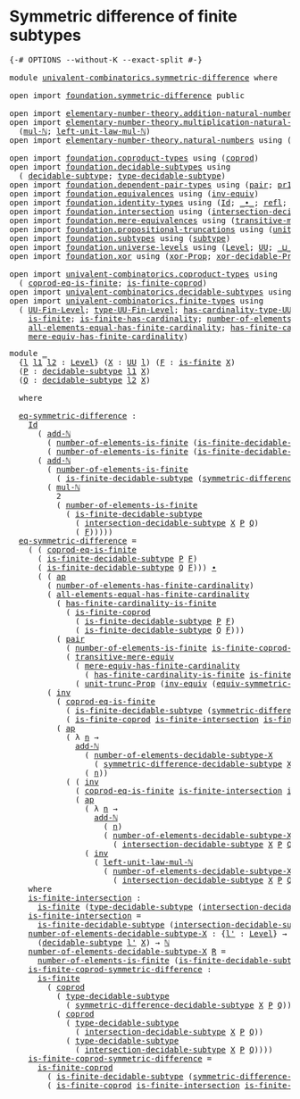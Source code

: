 # Symmetric difference of finite subtypes

<pre class="Agda"><a id="52" class="Symbol">{-#</a> <a id="56" class="Keyword">OPTIONS</a> <a id="64" class="Pragma">--without-K</a> <a id="76" class="Pragma">--exact-split</a> <a id="90" class="Symbol">#-}</a>

<a id="95" class="Keyword">module</a> <a id="102" href="univalent-combinatorics.symmetric-difference.html" class="Module">univalent-combinatorics.symmetric-difference</a> <a id="147" class="Keyword">where</a>

<a id="154" class="Keyword">open</a> <a id="159" class="Keyword">import</a> <a id="166" href="foundation.symmetric-difference.html" class="Module">foundation.symmetric-difference</a> <a id="198" class="Keyword">public</a>

<a id="206" class="Keyword">open</a> <a id="211" class="Keyword">import</a> <a id="218" href="elementary-number-theory.addition-natural-numbers.html" class="Module">elementary-number-theory.addition-natural-numbers</a> <a id="268" class="Keyword">using</a> <a id="274" class="Symbol">(</a><a id="275" href="elementary-number-theory.addition-natural-numbers.html#1160" class="Function">add-ℕ</a><a id="280" class="Symbol">)</a>
<a id="282" class="Keyword">open</a> <a id="287" class="Keyword">import</a> <a id="294" href="elementary-number-theory.multiplication-natural-numbers.html" class="Module">elementary-number-theory.multiplication-natural-numbers</a> <a id="350" class="Keyword">using</a>
  <a id="358" class="Symbol">(</a><a id="359" href="elementary-number-theory.multiplication-natural-numbers.html#1354" class="Function">mul-ℕ</a><a id="364" class="Symbol">;</a> <a id="366" href="elementary-number-theory.multiplication-natural-numbers.html#2279" class="Function">left-unit-law-mul-ℕ</a><a id="385" class="Symbol">)</a>
<a id="387" class="Keyword">open</a> <a id="392" class="Keyword">import</a> <a id="399" href="elementary-number-theory.natural-numbers.html" class="Module">elementary-number-theory.natural-numbers</a> <a id="440" class="Keyword">using</a> <a id="446" class="Symbol">(</a><a id="447" href="elementary-number-theory.natural-numbers.html#1444" class="Datatype">ℕ</a><a id="448" class="Symbol">)</a>

<a id="451" class="Keyword">open</a> <a id="456" class="Keyword">import</a> <a id="463" href="foundation.coproduct-types.html" class="Module">foundation.coproduct-types</a> <a id="490" class="Keyword">using</a> <a id="496" class="Symbol">(</a><a id="497" href="foundation.coproduct-types.html#1168" class="Datatype">coprod</a><a id="503" class="Symbol">)</a>
<a id="505" class="Keyword">open</a> <a id="510" class="Keyword">import</a> <a id="517" href="foundation.decidable-subtypes.html" class="Module">foundation.decidable-subtypes</a> <a id="547" class="Keyword">using</a>
  <a id="555" class="Symbol">(</a> <a id="557" href="foundation.decidable-subtypes.html#1349" class="Function">decidable-subtype</a><a id="574" class="Symbol">;</a> <a id="576" href="foundation.decidable-subtypes.html#2337" class="Function">type-decidable-subtype</a><a id="598" class="Symbol">)</a>
<a id="600" class="Keyword">open</a> <a id="605" class="Keyword">import</a> <a id="612" href="foundation.dependent-pair-types.html" class="Module">foundation.dependent-pair-types</a> <a id="644" class="Keyword">using</a> <a id="650" class="Symbol">(</a><a id="651" href="foundation-core.dependent-pair-types.html#575" class="InductiveConstructor">pair</a><a id="655" class="Symbol">;</a> <a id="657" href="foundation-core.dependent-pair-types.html#592" class="Field">pr1</a><a id="660" class="Symbol">;</a> <a id="662" href="foundation-core.dependent-pair-types.html#604" class="Field">pr2</a><a id="665" class="Symbol">)</a>
<a id="667" class="Keyword">open</a> <a id="672" class="Keyword">import</a> <a id="679" href="foundation.equivalences.html" class="Module">foundation.equivalences</a> <a id="703" class="Keyword">using</a> <a id="709" class="Symbol">(</a><a id="710" href="foundation-core.equivalences.html#5707" class="Function">inv-equiv</a><a id="719" class="Symbol">)</a>
<a id="721" class="Keyword">open</a> <a id="726" class="Keyword">import</a> <a id="733" href="foundation.identity-types.html" class="Module">foundation.identity-types</a> <a id="759" class="Keyword">using</a> <a id="765" class="Symbol">(</a><a id="766" href="foundation-core.identity-types.html#641" class="Datatype">Id</a><a id="768" class="Symbol">;</a> <a id="770" href="foundation-core.identity-types.html#1239" class="Function Operator">_∙_</a><a id="773" class="Symbol">;</a> <a id="775" href="foundation-core.identity-types.html#694" class="InductiveConstructor">refl</a><a id="779" class="Symbol">;</a> <a id="781" href="foundation-core.identity-types.html#2853" class="Function">ap</a><a id="783" class="Symbol">;</a> <a id="785" href="foundation-core.identity-types.html#4583" class="Function">tr</a><a id="787" class="Symbol">;</a> <a id="789" href="foundation-core.identity-types.html#1552" class="Function">inv</a><a id="792" class="Symbol">)</a>
<a id="794" class="Keyword">open</a> <a id="799" class="Keyword">import</a> <a id="806" href="foundation.intersection.html" class="Module">foundation.intersection</a> <a id="830" class="Keyword">using</a> <a id="836" class="Symbol">(</a><a id="837" href="foundation.intersection.html#703" class="Function">intersection-decidable-subtype</a><a id="867" class="Symbol">)</a>
<a id="869" class="Keyword">open</a> <a id="874" class="Keyword">import</a> <a id="881" href="foundation.mere-equivalences.html" class="Module">foundation.mere-equivalences</a> <a id="910" class="Keyword">using</a> <a id="916" class="Symbol">(</a><a id="917" href="foundation.mere-equivalences.html#2248" class="Function">transitive-mere-equiv</a><a id="938" class="Symbol">)</a>
<a id="940" class="Keyword">open</a> <a id="945" class="Keyword">import</a> <a id="952" href="foundation.propositional-truncations.html" class="Module">foundation.propositional-truncations</a> <a id="989" class="Keyword">using</a> <a id="995" class="Symbol">(</a><a id="996" href="foundation.propositional-truncations.html#2096" class="Function">unit-trunc-Prop</a><a id="1011" class="Symbol">)</a>
<a id="1013" class="Keyword">open</a> <a id="1018" class="Keyword">import</a> <a id="1025" href="foundation.subtypes.html" class="Module">foundation.subtypes</a> <a id="1045" class="Keyword">using</a> <a id="1051" class="Symbol">(</a><a id="1052" href="foundation-core.subtypes.html#2197" class="Function">subtype</a><a id="1059" class="Symbol">)</a>
<a id="1061" class="Keyword">open</a> <a id="1066" class="Keyword">import</a> <a id="1073" href="foundation.universe-levels.html" class="Module">foundation.universe-levels</a> <a id="1100" class="Keyword">using</a> <a id="1106" class="Symbol">(</a><a id="1107" href="Agda.Primitive.html#597" class="Postulate">Level</a><a id="1112" class="Symbol">;</a> <a id="1114" href="foundation-core.universe-levels.html#222" class="Primitive">UU</a><a id="1116" class="Symbol">;</a> <a id="1118" href="Agda.Primitive.html#810" class="Primitive Operator">_⊔_</a><a id="1121" class="Symbol">)</a>
<a id="1123" class="Keyword">open</a> <a id="1128" class="Keyword">import</a> <a id="1135" href="foundation.xor.html" class="Module">foundation.xor</a> <a id="1150" class="Keyword">using</a> <a id="1156" class="Symbol">(</a><a id="1157" href="foundation.xor.html#2615" class="Function">xor-Prop</a><a id="1165" class="Symbol">;</a> <a id="1167" href="foundation.xor.html#7397" class="Function">xor-decidable-Prop</a><a id="1185" class="Symbol">)</a>

<a id="1188" class="Keyword">open</a> <a id="1193" class="Keyword">import</a> <a id="1200" href="univalent-combinatorics.coproduct-types.html" class="Module">univalent-combinatorics.coproduct-types</a> <a id="1240" class="Keyword">using</a>
  <a id="1248" class="Symbol">(</a> <a id="1250" href="univalent-combinatorics.coproduct-types.html#6727" class="Function">coprod-eq-is-finite</a><a id="1269" class="Symbol">;</a> <a id="1271" href="univalent-combinatorics.coproduct-types.html#5036" class="Function">is-finite-coprod</a><a id="1287" class="Symbol">)</a>
<a id="1289" class="Keyword">open</a> <a id="1294" class="Keyword">import</a> <a id="1301" href="univalent-combinatorics.decidable-subtypes.html" class="Module">univalent-combinatorics.decidable-subtypes</a> <a id="1344" class="Keyword">using</a> <a id="1350" class="Symbol">(</a> <a id="1352" href="univalent-combinatorics.decidable-subtypes.html#867" class="Function">is-finite-decidable-subtype</a><a id="1379" class="Symbol">)</a>
<a id="1381" class="Keyword">open</a> <a id="1386" class="Keyword">import</a> <a id="1393" href="univalent-combinatorics.finite-types.html" class="Module">univalent-combinatorics.finite-types</a> <a id="1430" class="Keyword">using</a>
  <a id="1438" class="Symbol">(</a> <a id="1440" href="univalent-combinatorics.finite-types.html#4969" class="Function">UU-Fin-Level</a><a id="1452" class="Symbol">;</a> <a id="1454" href="univalent-combinatorics.finite-types.html#5064" class="Function">type-UU-Fin-Level</a><a id="1471" class="Symbol">;</a> <a id="1473" href="univalent-combinatorics.finite-types.html#5170" class="Function">has-cardinality-type-UU-Fin-Level</a><a id="1506" class="Symbol">;</a> <a id="1508" href="univalent-combinatorics.finite-types.html#13313" class="Function">number-of-elements-is-finite</a><a id="1536" class="Symbol">;</a>
    <a id="1542" href="univalent-combinatorics.finite-types.html#4064" class="Function">is-finite</a><a id="1551" class="Symbol">;</a> <a id="1553" href="univalent-combinatorics.finite-types.html#12690" class="Function">is-finite-has-cardinality</a><a id="1578" class="Symbol">;</a> <a id="1580" href="univalent-combinatorics.finite-types.html#5862" class="Function">number-of-elements-has-finite-cardinality</a><a id="1621" class="Symbol">;</a>
    <a id="1627" href="univalent-combinatorics.finite-types.html#11345" class="Function">all-elements-equal-has-finite-cardinality</a><a id="1668" class="Symbol">;</a> <a id="1670" href="univalent-combinatorics.finite-types.html#13076" class="Function">has-finite-cardinality-is-finite</a><a id="1702" class="Symbol">;</a>
    <a id="1708" href="univalent-combinatorics.finite-types.html#6022" class="Function">mere-equiv-has-finite-cardinality</a><a id="1741" class="Symbol">)</a>
</pre>
<pre class="Agda"><a id="1756" class="Keyword">module</a> <a id="1763" href="univalent-combinatorics.symmetric-difference.html#1763" class="Module">_</a>
  <a id="1767" class="Symbol">{</a><a id="1768" href="univalent-combinatorics.symmetric-difference.html#1768" class="Bound">l</a> <a id="1770" href="univalent-combinatorics.symmetric-difference.html#1770" class="Bound">l1</a> <a id="1773" href="univalent-combinatorics.symmetric-difference.html#1773" class="Bound">l2</a> <a id="1776" class="Symbol">:</a> <a id="1778" href="Agda.Primitive.html#597" class="Postulate">Level</a><a id="1783" class="Symbol">}</a> <a id="1785" class="Symbol">(</a><a id="1786" href="univalent-combinatorics.symmetric-difference.html#1786" class="Bound">X</a> <a id="1788" class="Symbol">:</a> <a id="1790" href="foundation-core.universe-levels.html#222" class="Primitive">UU</a> <a id="1793" href="univalent-combinatorics.symmetric-difference.html#1768" class="Bound">l</a><a id="1794" class="Symbol">)</a> <a id="1796" class="Symbol">(</a><a id="1797" href="univalent-combinatorics.symmetric-difference.html#1797" class="Bound">F</a> <a id="1799" class="Symbol">:</a> <a id="1801" href="univalent-combinatorics.finite-types.html#4064" class="Function">is-finite</a> <a id="1811" href="univalent-combinatorics.symmetric-difference.html#1786" class="Bound">X</a><a id="1812" class="Symbol">)</a>
  <a id="1816" class="Symbol">(</a><a id="1817" href="univalent-combinatorics.symmetric-difference.html#1817" class="Bound">P</a> <a id="1819" class="Symbol">:</a> <a id="1821" href="foundation.decidable-subtypes.html#1349" class="Function">decidable-subtype</a> <a id="1839" href="univalent-combinatorics.symmetric-difference.html#1770" class="Bound">l1</a> <a id="1842" href="univalent-combinatorics.symmetric-difference.html#1786" class="Bound">X</a><a id="1843" class="Symbol">)</a>
  <a id="1847" class="Symbol">(</a><a id="1848" href="univalent-combinatorics.symmetric-difference.html#1848" class="Bound">Q</a> <a id="1850" class="Symbol">:</a> <a id="1852" href="foundation.decidable-subtypes.html#1349" class="Function">decidable-subtype</a> <a id="1870" href="univalent-combinatorics.symmetric-difference.html#1773" class="Bound">l2</a> <a id="1873" href="univalent-combinatorics.symmetric-difference.html#1786" class="Bound">X</a><a id="1874" class="Symbol">)</a>
  
  <a id="1881" class="Keyword">where</a>

  <a id="1890" href="univalent-combinatorics.symmetric-difference.html#1890" class="Function">eq-symmetric-difference</a> <a id="1914" class="Symbol">:</a>
    <a id="1920" href="foundation-core.identity-types.html#641" class="Datatype">Id</a>
      <a id="1929" class="Symbol">(</a> <a id="1931" href="elementary-number-theory.addition-natural-numbers.html#1160" class="Function">add-ℕ</a>
        <a id="1945" class="Symbol">(</a> <a id="1947" href="univalent-combinatorics.finite-types.html#13313" class="Function">number-of-elements-is-finite</a> <a id="1976" class="Symbol">(</a><a id="1977" href="univalent-combinatorics.decidable-subtypes.html#867" class="Function">is-finite-decidable-subtype</a> <a id="2005" href="univalent-combinatorics.symmetric-difference.html#1817" class="Bound">P</a> <a id="2007" href="univalent-combinatorics.symmetric-difference.html#1797" class="Bound">F</a><a id="2008" class="Symbol">))</a>        
        <a id="2027" class="Symbol">(</a> <a id="2029" href="univalent-combinatorics.finite-types.html#13313" class="Function">number-of-elements-is-finite</a> <a id="2058" class="Symbol">(</a><a id="2059" href="univalent-combinatorics.decidable-subtypes.html#867" class="Function">is-finite-decidable-subtype</a> <a id="2087" href="univalent-combinatorics.symmetric-difference.html#1848" class="Bound">Q</a> <a id="2089" href="univalent-combinatorics.symmetric-difference.html#1797" class="Bound">F</a><a id="2090" class="Symbol">)))</a>
      <a id="2100" class="Symbol">(</a> <a id="2102" href="elementary-number-theory.addition-natural-numbers.html#1160" class="Function">add-ℕ</a>
        <a id="2116" class="Symbol">(</a> <a id="2118" href="univalent-combinatorics.finite-types.html#13313" class="Function">number-of-elements-is-finite</a>
          <a id="2157" class="Symbol">(</a> <a id="2159" href="univalent-combinatorics.decidable-subtypes.html#867" class="Function">is-finite-decidable-subtype</a> <a id="2187" class="Symbol">(</a><a id="2188" href="foundation.symmetric-difference.html#1436" class="Function">symmetric-difference-decidable-subtype</a> <a id="2227" href="univalent-combinatorics.symmetric-difference.html#1786" class="Bound">X</a> <a id="2229" href="univalent-combinatorics.symmetric-difference.html#1817" class="Bound">P</a> <a id="2231" href="univalent-combinatorics.symmetric-difference.html#1848" class="Bound">Q</a><a id="2232" class="Symbol">)</a> <a id="2234" href="univalent-combinatorics.symmetric-difference.html#1797" class="Bound">F</a><a id="2235" class="Symbol">))</a>
        <a id="2246" class="Symbol">(</a> <a id="2248" href="elementary-number-theory.multiplication-natural-numbers.html#1354" class="Function">mul-ℕ</a>
          <a id="2264" class="Number">2</a>
          <a id="2276" class="Symbol">(</a> <a id="2278" href="univalent-combinatorics.finite-types.html#13313" class="Function">number-of-elements-is-finite</a>
            <a id="2319" class="Symbol">(</a> <a id="2321" href="univalent-combinatorics.decidable-subtypes.html#867" class="Function">is-finite-decidable-subtype</a>
              <a id="2363" class="Symbol">(</a> <a id="2365" href="foundation.intersection.html#703" class="Function">intersection-decidable-subtype</a> <a id="2396" href="univalent-combinatorics.symmetric-difference.html#1786" class="Bound">X</a> <a id="2398" href="univalent-combinatorics.symmetric-difference.html#1817" class="Bound">P</a> <a id="2400" href="univalent-combinatorics.symmetric-difference.html#1848" class="Bound">Q</a><a id="2401" class="Symbol">)</a>
              <a id="2417" class="Symbol">(</a> <a id="2419" href="univalent-combinatorics.symmetric-difference.html#1797" class="Bound">F</a><a id="2420" class="Symbol">)))))</a>
  <a id="2428" href="univalent-combinatorics.symmetric-difference.html#1890" class="Function">eq-symmetric-difference</a> <a id="2452" class="Symbol">=</a>
    <a id="2458" class="Symbol">(</a> <a id="2460" class="Symbol">(</a> <a id="2462" href="univalent-combinatorics.coproduct-types.html#6727" class="Function">coprod-eq-is-finite</a>
      <a id="2488" class="Symbol">(</a> <a id="2490" href="univalent-combinatorics.decidable-subtypes.html#867" class="Function">is-finite-decidable-subtype</a> <a id="2518" href="univalent-combinatorics.symmetric-difference.html#1817" class="Bound">P</a> <a id="2520" href="univalent-combinatorics.symmetric-difference.html#1797" class="Bound">F</a><a id="2521" class="Symbol">)</a>
      <a id="2529" class="Symbol">(</a> <a id="2531" href="univalent-combinatorics.decidable-subtypes.html#867" class="Function">is-finite-decidable-subtype</a> <a id="2559" href="univalent-combinatorics.symmetric-difference.html#1848" class="Bound">Q</a> <a id="2561" href="univalent-combinatorics.symmetric-difference.html#1797" class="Bound">F</a><a id="2562" class="Symbol">)))</a> <a id="2566" href="foundation-core.identity-types.html#1239" class="Function Operator">∙</a>
      <a id="2574" class="Symbol">(</a> <a id="2576" class="Symbol">(</a> <a id="2578" href="foundation-core.identity-types.html#2853" class="Function">ap</a>
        <a id="2589" class="Symbol">(</a> <a id="2591" href="univalent-combinatorics.finite-types.html#5862" class="Function">number-of-elements-has-finite-cardinality</a><a id="2632" class="Symbol">)</a>
        <a id="2642" class="Symbol">(</a> <a id="2644" href="univalent-combinatorics.finite-types.html#11345" class="Function">all-elements-equal-has-finite-cardinality</a>
          <a id="2696" class="Symbol">(</a> <a id="2698" href="univalent-combinatorics.finite-types.html#13076" class="Function">has-finite-cardinality-is-finite</a>
            <a id="2743" class="Symbol">(</a> <a id="2745" href="univalent-combinatorics.coproduct-types.html#5036" class="Function">is-finite-coprod</a>
              <a id="2776" class="Symbol">(</a> <a id="2778" href="univalent-combinatorics.decidable-subtypes.html#867" class="Function">is-finite-decidable-subtype</a> <a id="2806" href="univalent-combinatorics.symmetric-difference.html#1817" class="Bound">P</a> <a id="2808" href="univalent-combinatorics.symmetric-difference.html#1797" class="Bound">F</a><a id="2809" class="Symbol">)</a>
              <a id="2825" class="Symbol">(</a> <a id="2827" href="univalent-combinatorics.decidable-subtypes.html#867" class="Function">is-finite-decidable-subtype</a> <a id="2855" href="univalent-combinatorics.symmetric-difference.html#1848" class="Bound">Q</a> <a id="2857" href="univalent-combinatorics.symmetric-difference.html#1797" class="Bound">F</a><a id="2858" class="Symbol">)))</a>
          <a id="2872" class="Symbol">(</a> <a id="2874" href="foundation-core.dependent-pair-types.html#575" class="InductiveConstructor">pair</a>
            <a id="2891" class="Symbol">(</a> <a id="2893" href="univalent-combinatorics.finite-types.html#13313" class="Function">number-of-elements-is-finite</a> <a id="2922" href="univalent-combinatorics.symmetric-difference.html#4598" class="Function">is-finite-coprod-symmetric-difference</a><a id="2959" class="Symbol">)</a>
            <a id="2973" class="Symbol">(</a> <a id="2975" href="foundation.mere-equivalences.html#2248" class="Function">transitive-mere-equiv</a>
              <a id="3011" class="Symbol">(</a> <a id="3013" href="univalent-combinatorics.finite-types.html#6022" class="Function">mere-equiv-has-finite-cardinality</a>
                <a id="3063" class="Symbol">(</a> <a id="3065" href="univalent-combinatorics.finite-types.html#13076" class="Function">has-finite-cardinality-is-finite</a> <a id="3098" href="univalent-combinatorics.symmetric-difference.html#4598" class="Function">is-finite-coprod-symmetric-difference</a><a id="3135" class="Symbol">))</a>
              <a id="3152" class="Symbol">(</a> <a id="3154" href="foundation.propositional-truncations.html#2096" class="Function">unit-trunc-Prop</a> <a id="3170" class="Symbol">(</a><a id="3171" href="foundation-core.equivalences.html#5707" class="Function">inv-equiv</a> <a id="3181" class="Symbol">(</a><a id="3182" href="foundation.symmetric-difference.html#2905" class="Function">equiv-symmetric-difference</a> <a id="3209" href="univalent-combinatorics.symmetric-difference.html#1786" class="Bound">X</a> <a id="3211" href="univalent-combinatorics.symmetric-difference.html#1817" class="Bound">P</a> <a id="3213" href="univalent-combinatorics.symmetric-difference.html#1848" class="Bound">Q</a><a id="3214" class="Symbol">)))))))</a> <a id="3222" href="foundation-core.identity-types.html#1239" class="Function Operator">∙</a>
        <a id="3232" class="Symbol">(</a> <a id="3234" href="foundation-core.identity-types.html#1552" class="Function">inv</a>
          <a id="3248" class="Symbol">(</a> <a id="3250" href="univalent-combinatorics.coproduct-types.html#6727" class="Function">coprod-eq-is-finite</a>
            <a id="3282" class="Symbol">(</a> <a id="3284" href="univalent-combinatorics.decidable-subtypes.html#867" class="Function">is-finite-decidable-subtype</a> <a id="3312" class="Symbol">(</a><a id="3313" href="foundation.symmetric-difference.html#1436" class="Function">symmetric-difference-decidable-subtype</a> <a id="3352" href="univalent-combinatorics.symmetric-difference.html#1786" class="Bound">X</a> <a id="3354" href="univalent-combinatorics.symmetric-difference.html#1817" class="Bound">P</a> <a id="3356" href="univalent-combinatorics.symmetric-difference.html#1848" class="Bound">Q</a><a id="3357" class="Symbol">)</a> <a id="3359" href="univalent-combinatorics.symmetric-difference.html#1797" class="Bound">F</a><a id="3360" class="Symbol">)</a>
            <a id="3374" class="Symbol">(</a> <a id="3376" href="univalent-combinatorics.coproduct-types.html#5036" class="Function">is-finite-coprod</a> <a id="3393" href="univalent-combinatorics.symmetric-difference.html#4174" class="Function">is-finite-intersection</a> <a id="3416" href="univalent-combinatorics.symmetric-difference.html#4174" class="Function">is-finite-intersection</a><a id="3438" class="Symbol">))</a> <a id="3441" href="foundation-core.identity-types.html#1239" class="Function Operator">∙</a>
          <a id="3453" class="Symbol">(</a> <a id="3455" href="foundation-core.identity-types.html#2853" class="Function">ap</a>
            <a id="3470" class="Symbol">(</a> <a id="3472" class="Symbol">λ</a> <a id="3474" href="univalent-combinatorics.symmetric-difference.html#3474" class="Bound">n</a> <a id="3476" class="Symbol">→</a>
              <a id="3492" href="elementary-number-theory.addition-natural-numbers.html#1160" class="Function">add-ℕ</a>
                <a id="3514" class="Symbol">(</a> <a id="3516" href="univalent-combinatorics.symmetric-difference.html#4387" class="Function">number-of-elements-decidable-subtype-X</a>
                  <a id="3573" class="Symbol">(</a> <a id="3575" href="foundation.symmetric-difference.html#1436" class="Function">symmetric-difference-decidable-subtype</a> <a id="3614" href="univalent-combinatorics.symmetric-difference.html#1786" class="Bound">X</a> <a id="3616" href="univalent-combinatorics.symmetric-difference.html#1817" class="Bound">P</a> <a id="3618" href="univalent-combinatorics.symmetric-difference.html#1848" class="Bound">Q</a><a id="3619" class="Symbol">))</a>
                <a id="3638" class="Symbol">(</a> <a id="3640" href="univalent-combinatorics.symmetric-difference.html#3474" class="Bound">n</a><a id="3641" class="Symbol">))</a>
            <a id="3656" class="Symbol">(</a> <a id="3658" class="Symbol">(</a> <a id="3660" href="foundation-core.identity-types.html#1552" class="Function">inv</a>
              <a id="3678" class="Symbol">(</a> <a id="3680" href="univalent-combinatorics.coproduct-types.html#6727" class="Function">coprod-eq-is-finite</a> <a id="3700" href="univalent-combinatorics.symmetric-difference.html#4174" class="Function">is-finite-intersection</a> <a id="3723" href="univalent-combinatorics.symmetric-difference.html#4174" class="Function">is-finite-intersection</a><a id="3745" class="Symbol">))</a> <a id="3748" href="foundation-core.identity-types.html#1239" class="Function Operator">∙</a>
              <a id="3764" class="Symbol">(</a> <a id="3766" href="foundation-core.identity-types.html#2853" class="Function">ap</a>
                <a id="3785" class="Symbol">(</a> <a id="3787" class="Symbol">λ</a> <a id="3789" href="univalent-combinatorics.symmetric-difference.html#3789" class="Bound">n</a> <a id="3791" class="Symbol">→</a>
                  <a id="3811" href="elementary-number-theory.addition-natural-numbers.html#1160" class="Function">add-ℕ</a>
                    <a id="3837" class="Symbol">(</a> <a id="3839" href="univalent-combinatorics.symmetric-difference.html#3789" class="Bound">n</a><a id="3840" class="Symbol">)</a>
                    <a id="3862" class="Symbol">(</a> <a id="3864" href="univalent-combinatorics.symmetric-difference.html#4387" class="Function">number-of-elements-decidable-subtype-X</a>
                      <a id="3925" class="Symbol">(</a> <a id="3927" href="foundation.intersection.html#703" class="Function">intersection-decidable-subtype</a> <a id="3958" href="univalent-combinatorics.symmetric-difference.html#1786" class="Bound">X</a> <a id="3960" href="univalent-combinatorics.symmetric-difference.html#1817" class="Bound">P</a> <a id="3962" href="univalent-combinatorics.symmetric-difference.html#1848" class="Bound">Q</a><a id="3963" class="Symbol">)))</a>
                <a id="3983" class="Symbol">(</a> <a id="3985" href="foundation-core.identity-types.html#1552" class="Function">inv</a>
                  <a id="4007" class="Symbol">(</a> <a id="4009" href="elementary-number-theory.multiplication-natural-numbers.html#2279" class="Function">left-unit-law-mul-ℕ</a>
                    <a id="4049" class="Symbol">(</a> <a id="4051" href="univalent-combinatorics.symmetric-difference.html#4387" class="Function">number-of-elements-decidable-subtype-X</a>
                      <a id="4112" class="Symbol">(</a> <a id="4114" href="foundation.intersection.html#703" class="Function">intersection-decidable-subtype</a> <a id="4145" href="univalent-combinatorics.symmetric-difference.html#1786" class="Bound">X</a> <a id="4147" href="univalent-combinatorics.symmetric-difference.html#1817" class="Bound">P</a> <a id="4149" href="univalent-combinatorics.symmetric-difference.html#1848" class="Bound">Q</a><a id="4150" class="Symbol">)))))))))</a>
    <a id="4164" class="Keyword">where</a>
    <a id="4174" href="univalent-combinatorics.symmetric-difference.html#4174" class="Function">is-finite-intersection</a> <a id="4197" class="Symbol">:</a>
      <a id="4205" href="univalent-combinatorics.finite-types.html#4064" class="Function">is-finite</a> <a id="4215" class="Symbol">(</a><a id="4216" href="foundation.decidable-subtypes.html#2337" class="Function">type-decidable-subtype</a> <a id="4239" class="Symbol">(</a><a id="4240" href="foundation.intersection.html#703" class="Function">intersection-decidable-subtype</a> <a id="4271" href="univalent-combinatorics.symmetric-difference.html#1786" class="Bound">X</a> <a id="4273" href="univalent-combinatorics.symmetric-difference.html#1817" class="Bound">P</a> <a id="4275" href="univalent-combinatorics.symmetric-difference.html#1848" class="Bound">Q</a><a id="4276" class="Symbol">))</a>
    <a id="4283" href="univalent-combinatorics.symmetric-difference.html#4174" class="Function">is-finite-intersection</a> <a id="4306" class="Symbol">=</a>
      <a id="4314" href="univalent-combinatorics.decidable-subtypes.html#867" class="Function">is-finite-decidable-subtype</a> <a id="4342" class="Symbol">(</a><a id="4343" href="foundation.intersection.html#703" class="Function">intersection-decidable-subtype</a> <a id="4374" href="univalent-combinatorics.symmetric-difference.html#1786" class="Bound">X</a> <a id="4376" href="univalent-combinatorics.symmetric-difference.html#1817" class="Bound">P</a> <a id="4378" href="univalent-combinatorics.symmetric-difference.html#1848" class="Bound">Q</a><a id="4379" class="Symbol">)</a> <a id="4381" href="univalent-combinatorics.symmetric-difference.html#1797" class="Bound">F</a>
    <a id="4387" href="univalent-combinatorics.symmetric-difference.html#4387" class="Function">number-of-elements-decidable-subtype-X</a> <a id="4426" class="Symbol">:</a> <a id="4428" class="Symbol">{</a><a id="4429" href="univalent-combinatorics.symmetric-difference.html#4429" class="Bound">l&#39;</a> <a id="4432" class="Symbol">:</a> <a id="4434" href="Agda.Primitive.html#597" class="Postulate">Level</a><a id="4439" class="Symbol">}</a> <a id="4441" class="Symbol">→</a>
      <a id="4449" class="Symbol">(</a><a id="4450" href="foundation.decidable-subtypes.html#1349" class="Function">decidable-subtype</a> <a id="4468" href="univalent-combinatorics.symmetric-difference.html#4429" class="Bound">l&#39;</a> <a id="4471" href="univalent-combinatorics.symmetric-difference.html#1786" class="Bound">X</a><a id="4472" class="Symbol">)</a> <a id="4474" class="Symbol">→</a> <a id="4476" href="elementary-number-theory.natural-numbers.html#1444" class="Datatype">ℕ</a>
    <a id="4482" href="univalent-combinatorics.symmetric-difference.html#4387" class="Function">number-of-elements-decidable-subtype-X</a> <a id="4521" href="univalent-combinatorics.symmetric-difference.html#4521" class="Bound">R</a> <a id="4523" class="Symbol">=</a>
      <a id="4531" href="univalent-combinatorics.finite-types.html#13313" class="Function">number-of-elements-is-finite</a> <a id="4560" class="Symbol">(</a><a id="4561" href="univalent-combinatorics.decidable-subtypes.html#867" class="Function">is-finite-decidable-subtype</a> <a id="4589" href="univalent-combinatorics.symmetric-difference.html#4521" class="Bound">R</a> <a id="4591" href="univalent-combinatorics.symmetric-difference.html#1797" class="Bound">F</a><a id="4592" class="Symbol">)</a>
    <a id="4598" href="univalent-combinatorics.symmetric-difference.html#4598" class="Function">is-finite-coprod-symmetric-difference</a> <a id="4636" class="Symbol">:</a>
      <a id="4644" href="univalent-combinatorics.finite-types.html#4064" class="Function">is-finite</a>
        <a id="4662" class="Symbol">(</a> <a id="4664" href="foundation.coproduct-types.html#1168" class="Datatype">coprod</a>
          <a id="4681" class="Symbol">(</a> <a id="4683" href="foundation.decidable-subtypes.html#2337" class="Function">type-decidable-subtype</a>
            <a id="4718" class="Symbol">(</a> <a id="4720" href="foundation.symmetric-difference.html#1436" class="Function">symmetric-difference-decidable-subtype</a> <a id="4759" href="univalent-combinatorics.symmetric-difference.html#1786" class="Bound">X</a> <a id="4761" href="univalent-combinatorics.symmetric-difference.html#1817" class="Bound">P</a> <a id="4763" href="univalent-combinatorics.symmetric-difference.html#1848" class="Bound">Q</a><a id="4764" class="Symbol">))</a>
          <a id="4777" class="Symbol">(</a> <a id="4779" href="foundation.coproduct-types.html#1168" class="Datatype">coprod</a>
            <a id="4798" class="Symbol">(</a> <a id="4800" href="foundation.decidable-subtypes.html#2337" class="Function">type-decidable-subtype</a>
              <a id="4837" class="Symbol">(</a> <a id="4839" href="foundation.intersection.html#703" class="Function">intersection-decidable-subtype</a> <a id="4870" href="univalent-combinatorics.symmetric-difference.html#1786" class="Bound">X</a> <a id="4872" href="univalent-combinatorics.symmetric-difference.html#1817" class="Bound">P</a> <a id="4874" href="univalent-combinatorics.symmetric-difference.html#1848" class="Bound">Q</a><a id="4875" class="Symbol">))</a>
            <a id="4890" class="Symbol">(</a> <a id="4892" href="foundation.decidable-subtypes.html#2337" class="Function">type-decidable-subtype</a>
              <a id="4929" class="Symbol">(</a> <a id="4931" href="foundation.intersection.html#703" class="Function">intersection-decidable-subtype</a> <a id="4962" href="univalent-combinatorics.symmetric-difference.html#1786" class="Bound">X</a> <a id="4964" href="univalent-combinatorics.symmetric-difference.html#1817" class="Bound">P</a> <a id="4966" href="univalent-combinatorics.symmetric-difference.html#1848" class="Bound">Q</a><a id="4967" class="Symbol">))))</a>
    <a id="4976" href="univalent-combinatorics.symmetric-difference.html#4598" class="Function">is-finite-coprod-symmetric-difference</a> <a id="5014" class="Symbol">=</a>
      <a id="5022" href="univalent-combinatorics.coproduct-types.html#5036" class="Function">is-finite-coprod</a>
        <a id="5047" class="Symbol">(</a> <a id="5049" href="univalent-combinatorics.decidable-subtypes.html#867" class="Function">is-finite-decidable-subtype</a> <a id="5077" class="Symbol">(</a><a id="5078" href="foundation.symmetric-difference.html#1436" class="Function">symmetric-difference-decidable-subtype</a> <a id="5117" href="univalent-combinatorics.symmetric-difference.html#1786" class="Bound">X</a> <a id="5119" href="univalent-combinatorics.symmetric-difference.html#1817" class="Bound">P</a> <a id="5121" href="univalent-combinatorics.symmetric-difference.html#1848" class="Bound">Q</a><a id="5122" class="Symbol">)</a> <a id="5124" href="univalent-combinatorics.symmetric-difference.html#1797" class="Bound">F</a><a id="5125" class="Symbol">)</a>
        <a id="5135" class="Symbol">(</a> <a id="5137" href="univalent-combinatorics.coproduct-types.html#5036" class="Function">is-finite-coprod</a> <a id="5154" href="univalent-combinatorics.symmetric-difference.html#4174" class="Function">is-finite-intersection</a> <a id="5177" href="univalent-combinatorics.symmetric-difference.html#4174" class="Function">is-finite-intersection</a><a id="5199" class="Symbol">)</a>
</pre>